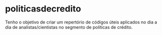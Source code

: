 # politicasdecredito
Tenho o objetivo de criar um repertório de códigos úteis aplicados no dia a dia de analistas/cientistas no segmento de políticas de crédito.
